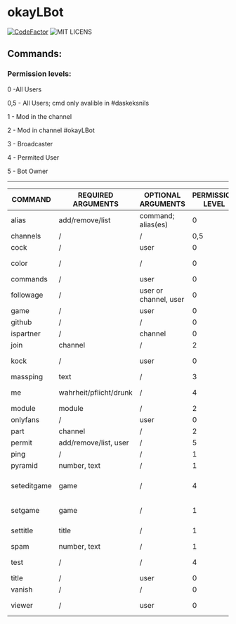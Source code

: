 # okayLBot

[![CodeFactor](https://www.codefactor.io/repository/github/daskeksnils/okayLBot/badge/main)](https://www.codefactor.io/repository/github/daskeksnils/okayLBot/overview/main)
![MIT LICENS](https://camo.githubusercontent.com/addaf52c6b92a0a6766d931fa5fd0344b569429efeacb8c128d170527d2e221c/68747470733a2f2f696d672e736869656c64732e696f2f6769746875622f6c6963656e73652f50686f656e697847616d65732d50686f656e69782f5363726970744465636b)

## Commands:

 ### Permission levels:

 0 -All Users

 0,5 - All Users; cmd only avalible in #daskeksnils

 1 - Mod in the channel

 2 - Mod in channel #okayLBot

 3 - Broadcaster

 4 - Permited User

 5 - Bot Owner

------

|COMMAND   |REQUIRED ARGUMENTS   | OPTIONAL ARGUMENTS   | PERMISSION LEVEL   |COOLDOWN   | NOTES |
|---|---|---|---|---| --- |
|alias  |add/remove/list   |command; alias(es)   | 0  | /  | / |
|channels   |/   |/   |0,5   |/   | / |
|cock | / | user | 0  | / | / |
|color | / | / | 0 | / | still working on it |
|commands   |/   |user   |0   |/   | / |
|followage  |/   |user or channel, user   |0   |/   | / |
|game   |/   |user   |0   |/   | / |
|github | / | /     | 0   | /  | / |
|ispartner | / | channel | 0 | / | / |
|join   |channel   |/   |2   |/   | / |
|kock | / | user | 0 | / | only in #me_kc |
|massping | text | / | 3 | / | / |
|me   |wahrheit/pflicht/drunk   |/   |4   |/   | only in #me_kc |
|module   |module   |/   |2   |/   | / |
|onlyfans   |/   |user   |0   |/   | / |
|part   |channel   |/   |2   |/   | / |
|permit   |add/remove/list, user   |/   |5   |/   | / |
|ping   |/   |/   |1   |/   | / |
|pyramid   |number, text   |/   |1   |/   | / |
|seteditgame | game | / | 4 | / | bot needs editor; sets raw input|
|setgame | game | / | 1 | / | bot needs editor|
|settitle | title | / | 1 | / | bot needs editor|
|spam   |number, text   |/   |1   |/   | / |
|test |/ | / | 4 | 15 | testing cooldown |
|title   |/   |user   |0   |/   | / |
|vanish| / | / | 0 | / | / |
|viewer | / | user | 0 | / | shows viewercount |
